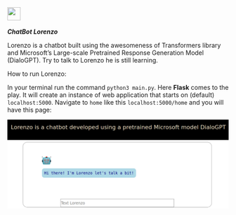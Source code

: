 <img src="https://emojipedia-us.s3.dualstack.us-west-1.amazonaws.com/thumbs/320/joypixels/257/robot_1f916.png" width="30" height="30">

***ChatBot Lorenzo*** 

Lorenzo is a chatbot built using the awesomeness of Transformers library and Microsoft’s Large-scale Pretrained Response Generation Model (DialoGPT). Try to talk to Lorenzo he is still learning.

How to run Lorenzo: 

In your terminal run the command `python3 main.py`. Here **Flask** comes to the play. It will create an instance of web application that starts on (default) `localhost:5000`. Navigate to `home` like this `localhost:5000/home` and you will have this page:  

![Lorenzo](Lorenzo_A.png)
